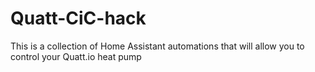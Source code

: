# Quatt-CiC-hack
This is a collection of Home Assistant automations that will allow you to control your Quatt.io heat pump
